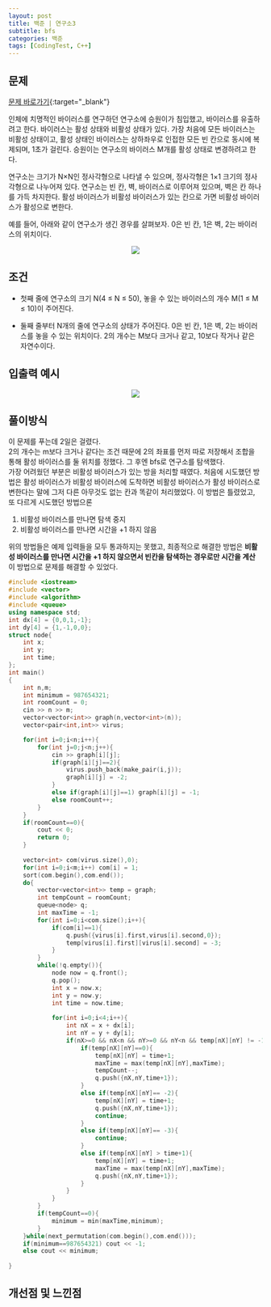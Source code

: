 ```yaml
---
layout: post
title: 백준 | 연구소3
subtitle: bfs
categories: 백준
tags: [CodingTest, C++]
---
```


## 문제
[문제 바로가기](https://www.acmicpc.net/problem/17142){:target="_blank"}

인체에 치명적인 바이러스를 연구하던 연구소에 승원이가 침입했고, 바이러스를 유출하려고 한다. 바이러스는 활성 상태와 비활성 상태가 있다. 가장 처음에 모든 바이러스는 비활성 상태이고, 활성 상태인 바이러스는 상하좌우로 인접한 모든 빈 칸으로 동시에 복제되며, 1초가 걸린다. 승원이는 연구소의 바이러스 M개를 활성 상태로 변경하려고 한다.

연구소는 크기가 N×N인 정사각형으로 나타낼 수 있으며, 정사각형은 1×1 크기의 정사각형으로 나누어져 있다. 연구소는 빈 칸, 벽, 바이러스로 이루어져 있으며, 벽은 칸 하나를 가득 차지한다. 활성 바이러스가 비활성 바이러스가 있는 칸으로 가면 비활성 바이러스가 활성으로 변한다.

예를 들어, 아래와 같이 연구소가 생긴 경우를 살펴보자. 0은 빈 칸, 1은 벽, 2는 바이러스의 위치이다.
<p align="center"><img src="https://user-images.githubusercontent.com/41900899/215283728-8c6aa37e-b958-4152-98c0-28d9eb27b944.png"></p>

## 조건

- 첫째 줄에 연구소의 크기 N(4 ≤ N ≤ 50), 놓을 수 있는 바이러스의 개수 M(1 ≤ M ≤ 10)이 주어진다.

- 둘째 줄부터 N개의 줄에 연구소의 상태가 주어진다. 0은 빈 칸, 1은 벽, 2는 바이러스를 놓을 수 있는 위치이다. 2의 개수는 M보다 크거나 같고, 10보다 작거나 같은 자연수이다.

## 입출력 예시

<p align="center"><img src="https://user-images.githubusercontent.com/41900899/215283846-02bf63f9-a481-4968-b118-7c8392a1c39e.png"></p>


## 풀이방식
  이 문제를 푸는데 2일은 걸렸다.<br>
  2의 개수는 m보다 크거나 같다는 조건 때문에 2의 좌표를 먼저 따로 저장해서 조합을 통해 활성 바이러스를 둘 위치를 정했다. 그 후엔 bfs로 연구소를 탐색했다.<br>
  가장 어려웠던 부분은 비활성 바이러스가 있는 방을 처리할 때였다.
  처음에 시도했던 방법은 활성 바이러스가 비활성 바이러스에 도착하면 비활성 바이러스가 활성 바이러스로 변한다는 말에 그저 다른 아무것도 없는 칸과 똑같이 처리했었다. 이 방법은 틀렸었고, 또 다르게 시도했던 방법으론
  
  1. 비활성 바이러스를 만나면 탐색 중지
  2. 비활성 바이러스를 만나면 시간을 +1 하지 않음

위의 방법들은 예제 입력들을 모두 통과하지는 못했고, 최종적으로 해결한 방법은 **비활성 바이러스를 만나면 시간을 +1 하지 않으면서 빈칸을 탐색하는 경우로만 시간을 계산**
이 방법으로 문제를 해결할 수 있었다.

  
```cpp
#include <iostream>
#include <vector>
#include <algorithm>
#include <queue>
using namespace std;
int dx[4] = {0,0,1,-1};
int dy[4] = {1,-1,0,0};
struct node{
	int x;
	int y;
	int time;
};
int main()
{
	int n,m;
	int minimum = 987654321;
	int roomCount = 0;
	cin >> n >> m;
	vector<vector<int>> graph(n,vector<int>(n));
	vector<pair<int,int>> virus;

	for(int i=0;i<n;i++){
		for(int j=0;j<n;j++){
			cin >> graph[i][j];
			if(graph[i][j]==2){
				virus.push_back(make_pair(i,j));
				graph[i][j] = -2;	
			} 
			else if(graph[i][j]==1) graph[i][j] = -1;
			else roomCount++;
		}
	}
	if(roomCount==0){
		cout << 0;
		return 0;
	}
	
	vector<int> com(virus.size(),0);
	for(int i=0;i<m;i++) com[i] = 1;
	sort(com.begin(),com.end());
	do{
		vector<vector<int>> temp = graph;
		int tempCount = roomCount;
		queue<node> q;
		int maxTime = -1;
		for(int i=0;i<com.size();i++){
			if(com[i]==1){
				q.push({virus[i].first,virus[i].second,0});
				temp[virus[i].first][virus[i].second] = -3;
			}
		}
		while(!q.empty()){
			node now = q.front();
			q.pop();
			int x = now.x;
			int y = now.y;
			int time = now.time;
			
			for(int i=0;i<4;i++){
				int nX = x + dx[i];
				int nY = y + dy[i];
				if(nX>=0 && nX<n && nY>=0 && nY<n && temp[nX][nY] != -1){
					if(temp[nX][nY]==0){
						temp[nX][nY] = time+1;
						maxTime = max(temp[nX][nY],maxTime);
						tempCount--;
						q.push({nX,nY,time+1});
					}
					else if(temp[nX][nY]== -2){
						temp[nX][nY] = time+1;
						q.push({nX,nY,time+1});
						continue;
					}
					else if(temp[nX][nY]== -3){
						continue;
					}
					else if(temp[nX][nY] > time+1){
						temp[nX][nY] = time+1;
						maxTime = max(temp[nX][nY],maxTime);
						q.push({nX,nY,time+1});
					}
				}
			}
		}
		if(tempCount==0){
			minimum = min(maxTime,minimum);
		}
	}while(next_permutation(com.begin(),com.end()));
	if(minimum==987654321) cout << -1;
	else cout << minimum;
	
}
```

## 개선점 및 느낀점

 